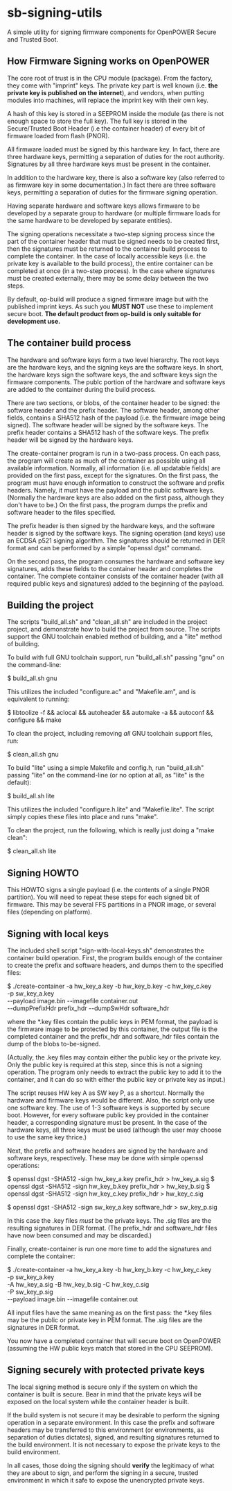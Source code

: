sb-signing-utils
================

A simple utility for signing firmware components for OpenPOWER Secure
and Trusted Boot.

How Firmware Signing works on OpenPOWER
---------------------------------------

The core root of trust is in the CPU module (package). From the factory,
they come with "imprint" keys. The private key part is well known (i.e.
**the private key is published on the internet**), and vendors, when
putting modules into machines, will replace the imprint key with their
own key.

A hash of this key is stored in a SEEPROM inside the module (as there is
not enough space to store the full key). The full key is stored in the
Secure/Trusted Boot Header (i.e the container header) of every bit of
firmware loaded from flash (PNOR).

All firmware loaded must be signed by this hardware key. In fact, there
are three hardware keys, permitting a separation of duties for the root
authority. Signatures by all three hardware keys must be present in the
container.

In addition to the hardware key, there is also a software key (also
referred to as firmware key in some documentation.) In fact there are
three software keys, permitting a separation of duties for the firmware
signing operation.

Having separate hardware and software keys allows firmware to be
developed by a separate group to hardware (or multiple firmware loads
for the same hardware to be developed by separate entities).

The signing operations necessitate a two-step signing process since the
part of the container header that must be signed needs to be created
first, then the signatures must be returned to the container build
process to complete the container. In the case of locally accessible keys
(i.e. the private key is available to the build process), the entire
container can be completed at once (in a two-step process). In the case
where signatures must be created externally, there may be some delay
between the two steps.

By default, op-build will produce a signed firmware image but with the
published imprint keys. As such you **MUST NOT** use these to implement
secure boot. **The default product from op-build is only suitable for
development use.**

The container build process
---------------------------

The hardware and software keys form a two level hierarchy. The root keys
are the hardware keys, and the signing keys are the software keys. In
short, the hardware keys sign the software keys, the and software keys
sign the firmware components. The publc portion of the hardware and
software keys are added to the container during the build process.

There are two sections, or blobs, of the container header to be signed:
the software header and the prefix header. The software header, among
other fields, contains a SHA512 hash of the payload (i.e. the firmware
image being signed). The software header will be signed by the software
keys. The prefix header contains a SHA512 hash of the software keys. The
prefix header will be signed by the hardware keys.

The create-container program is run in a two-pass process. On each pass,
the program will create as much of the container as possible using all
available information. Normally, all information (i.e. all updatable
fields) are provided on the first pass, except for the signatures. On the
first pass, the program must have enough information to construct the
software and prefix headers. Namely, it must have the payload and the
public software keys. (Normally the hardware keys are also added on the
first pass, although they don't have to be.) On the first pass, the
program dumps the prefix and software header to the files specified.

The prefix header is then signed by the hardware keys, and the software
header is signed by the software keys. The signing operation (and keys)
use an ECDSA p521 signing algorithm. The signatures should be returned
in DER format and can be performed by a simple "openssl dgst" command.

On the second pass, the program consumes the hardware and software key
signatures, adds these fields to the container header and completes the
container. The complete container consists of the container header (with
all required public keys and signatures) added to the beginning of the
payload.

Building the project
--------------------

The scripts "build_all.sh" and "clean_all.sh" are included in the project
project, and demonstrate how to build the project from source. The scripts
support the GNU toolchain enabled method of building, and a
"lite" method of building.

To build with full GNU toolchain support, run "build_all.sh" passing
"gnu" on the command-line:

$ build_all.sh gnu

This utilizes the included "configure.ac" and "Makefile.am", and is
equivalent to running:

$ libtoolize -f && aclocal && autoheader && automake -a && autoconf && \
  configure && make

To clean the project, including removing *all* GNU toolchain support
files, run:

$ clean_all.sh gnu

To build "lite" using a simple Makefile and config.h, run "build_all.sh"
passing "lite" on the command-line (or no option at all, as "lite" is the
default):

$ build_all.sh lite

This utilizes the included "configure.h.lite" and "Makefile.lite". The
script simply copies these files into place and runs "make".

To clean the project, run the following, which is really just doing a
"make clean":

$ clean_all.sh lite

Signing HOWTO
-------------

This HOWTO signs a single payload (i.e. the contents of a single
PNOR partition). You will need to repeat these steps for each signed bit
of firmware. This may be several FFS partitions in a PNOR image, or
several files (depending on platform).

Signing with local keys
-----------------------

The included shell script "sign-with-local-keys.sh" demonstrates the
container build operation. First, the program builds enough of the
container to create the prefix and software headers, and dumps them to
the specified files:

$ ./create-container -a hw_key_a.key -b hw_key_b.key -c hw_key_c.key \
                     -p sw_key_a.key \
                      --payload image.bin --imagefile container.out \
                      --dumpPrefixHdr prefix_hdr --dumpSwHdr software_hdr

where the *.key files contain the public keys in PEM format, the payload
is the firmware image to be protected by this container, the output file
is the completed container and the prefix_hdr and software_hdr files
contain the dump of the blobs to-be-signed.

(Actually, the .key files may contain either the public key or the
private key. Only the public key is required at this step, since this is
not a signing operation. The program only needs to extract the public key
to add it to the container, and it can do so with either the public key
or private key as input.)

The script reuses HW key A as SW key P, as a shortcut. Normally the
hardware and firmware keys would be different. Also, the script only use
one software key. The use of 1-3 software keys is supported by secure
boot. However, for every software public key provided in the container
header, a corresponding signature must be present. In the case of the
hardware keys, all three keys must be used (although the user may choose
to use the same key thrice.)

Next, the prefix and software headers are signed by the hardware and
software keys, respectively. These may be done with simple openssl
operations:

$ openssl dgst -SHA512 -sign hw_key_a.key prefix_hdr > hw_key_a.sig
$ openssl dgst -SHA512 -sign hw_key_b.key prefix_hdr > hw_key_b.sig
$ openssl dgst -SHA512 -sign hw_key_c.key prefix_hdr > hw_key_c.sig

$ openssl dgst -SHA512 -sign sw_key_a.key software_hdr > sw_key_p.sig

In this case the .key files *must* be the private keys. The .sig files are
the resulting signatures in DER format. (The prefix_hdr and software_hdr
files have now been consumed and may be discarded.)

Finally, create-container is run one more time to add the signatures and
complete the container:

$ ./create-container -a hw_key_a.key -b hw_key_b.key -c hw_key_c.key \
                     -p sw_key_a.key \
                     -A hw_key_a.sig -B hw_key_b.sig -C hw_key_c.sig \
                     -P sw_key_p.sig \
                      --payload image.bin --imagefile container.out

All input files have the same meaning as on the first pass: the *.key
files may be the public or private key in PEM format. The .sig files are
the signatures in DER format.

You now have a completed container that will secure boot on OpenPOWER
(assuming the HW public keys match that stored in the CPU SEEPROM).

Signing securely with protected private keys
--------------------------------------------

The local signing method is secure only if the system on which the
container is built is secure. Bear in mind that the private keys will be
exposed on the local system while the container header is built.

If the build system is not secure it may be desirable to perform the
signing operation in a separate environment. In this case the prefix and
software headers may be transferred to this environment (or environments,
as separation of duties dictates), signed, and resulting signatures
returned to the build environment. It is not necessary to expose the
private keys to the build environment.

In all cases, those doing the signing should **verify** the legitimacy of
what they are about to sign, and perform the signing in a secure, trusted
environment in which it safe to expose the unencrypted private keys.

